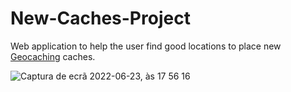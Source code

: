 # New-Caches-Project

Web application to help the user find good locations to place new [Geocaching](https://www.geocaching.com/play) caches.

![Captura de ecrã 2022-06-23, às 17 56 16](https://user-images.githubusercontent.com/24763517/175354638-d0667619-b773-40fe-b14b-74566645a03c.png)
